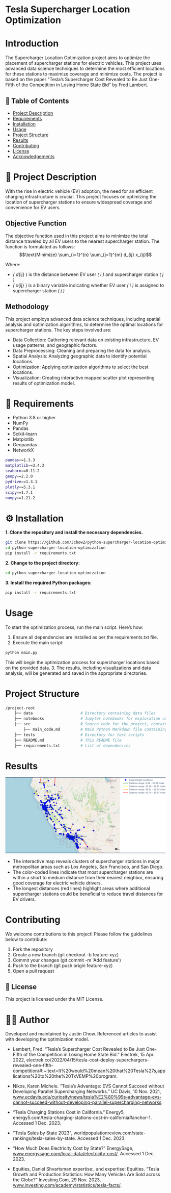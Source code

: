 # Tesla Supercharger Location Optimization

# Introduction

The Supercharger Location Optimization project aims to optimize the placement of supercharger stations for electric vehicles. This project uses advanced data science techniques to determine the most efficient locations for these stations to maximize coverage and minimize costs. The project is based on the paper "Tesla’s Supercharger Cost Revealed to Be Just One-Fifth of the Competition in Losing Home State Bid" by Fred Lambert.

## 📝 Table of Contents

- [Project Description](#project-description)
- [Requirements](#requirements)
- [Installation](#installation)
- [Usage](#usage)
- [Project Structure](#project-structure)
- [Results](#results)
- [Contributing](#contributing)
- [License](#license)
- [Acknowledgements](#acknowledgements)

# 📖 Project Description

With the rise in electric vehicle (EV) adoption, the need for an efficient charging infrastructure is crucial. This project focuses on optimizing the location of supercharger stations to ensure widespread coverage and convenience for EV users.

## Objective Function

The objective function used in this project aims to minimize the total distance traveled by all EV users to the nearest supercharger station. The function is formulated as follows: $$\text{Minimize} \sum_{i=1}^{n} \sum_{j=1}^{m} d_{ij} x_{ij}$$

Where: 
- _\( d_{ij} \) is the distance between EV user _\( i \)_ and supercharger station _\( j \)_
- _\( x_{ij} \) is a binary variable indicating whether EV user _\( i \)_ is assigned to supercharger station _\( j \)_

## Methodology 

This project employs advanced data science techniques, including spatial analysis and optimization algorithms, to determine the optimal locations for supercharger stations. The key steps involved are: 
- Data Collection: Gathering relevant data on existing infrastructure, EV usage patterns, and geographic factors.
- Data Preprocessing: Cleaning and preparing the data for analysis.
- Spatial Analysis: Analyzing geographic data to identify potential locations.
- Optimization: Applying optimization algorithms to select the best locations.
- Visualization: Creating interactive mapped scatter plot representing results of optimization model.

# 🌟 Requirements

- Python 3.8 or higher
- NumPy
- Pandas
- Scikit-learn
- Matplotlib
- Geopandas
- NetworkX

```bash
pandas==1.3.3
matplotlib==3.4.3
seaborn==0.11.2
geopy==2.2.0
pydrive==1.3.1
plotly==5.3.1
scipy==1.7.1
numpy==1.21.2
```

# ⚙️ Installation

**1. Clone the repository and install the necessary dependencies.**
```bash
git clone https://github.com/Jchow2/python-supercharger-location-optimization.git
cd python-supercharger-location-optimization
pip install -r requirements.txt
```
**2. Change to the project directory:**
```bash
cd python-supercharger-location-optimization
```
**3. Install the required Python packages:**
```bash
pip install -r requirements.txt
```

# Usage

To start the optimization process, run the main script. Here’s how:

1. Ensure all dependencies are installed as per the requirements.txt file.
2. Execute the main script:
```bash
python main.py
```

This will begin the optimization process for supercharger locations based on the provided data.
3. The results, including visualizations and data analysis, will be generated and saved in the appropriate directories.

# Project Structure

```bash
/project-root
    ├── data                     # Directory containing data files
    ├── notebooks                # Jupyter notebooks for exploration and analysis
    ├── src                      # Source code for the project, contained in a single Python Markdown file
        ├── main_code.md         # Main Python Markdown file containing all the code
    ├── tests                    # Directory for test scripts
    ├── README.md                # This README file
    ├── requirements.txt         # List of dependencies
```

# Results
![Supercharger Location Optimization](https://github.com/Jchow2/python-supercharger-location-optimization/blob/main/Tesla%20Supercharger%20Location%20Optimization%20-%20California.png)

- The interactive map reveals clusters of supercharger stations in major metropolitan areas such as Los Angeles, San Francisco, and San Diego.
- The color-coded lines indicate that most supercharger stations are within a short to medium distance from their nearest neighbor, ensuring good coverage for electric vehicle drivers.
- The longest distances (red lines) highlight areas where additional supercharger stations could be beneficial to reduce travel distances for EV drivers.

# Contributing
We welcome contributions to this project! Please follow the guidelines below to contribute:

1. Fork the repository
2. Create a new branch (git checkout -b feature-xyz)
3. Commit your changes (git commit -m 'Add feature')
4. Push to the branch (git push origin feature-xyz)
5. Open a pull request

## 📜 License

This project is licensed under the MIT License.

# 👩‍💻 Author
Developed and maintained by Justin Chow.
Referenced articles to assist with developing the optimization model.

- Lambert, Fred. “Tesla’s Supercharger Cost Revealed to Be Just One-Fifth of the Competition in Losing Home State Bid.” Electrek, 15 Apr. 2022, electrek.co/2022/04/15/tesla-cost-deploy-superchargers-revealed-one-fifth-competition/#:~:text=It%20would%20mean%20that%20Tesla%27s,applications%20to%20the%20TxVEMP%20program. 

- Nikos, Karen Michele. “Tesla’s Advantage: EVS Cannot Succeed without Developing Parallel Supercharging Networks.” UC Davis, 10 Nov. 2021, www.ucdavis.edu/curiosity/news/tesla%E2%80%99s-advantage-evs-cannot-succeed-without-developing-parallel-supercharging-networks. 

- “Tesla Charging Stations Cost in California.” Energy5, energy5.com/tesla-charging-stations-cost-in-california#anchor-1. Accessed 1 Dec. 2023. 

- "Tesla Sales by State 2023", worldpopulationreview.com/state-rankings/tesla-sales-by-state. Accessed 1 Dec. 2023. 

- “How Much Does Electricity Cost by State?” EnergySage, www.energysage.com/local-data/electricity-cost/. Accessed 1 Dec. 2023. 

- Equities, Daniel Shvartsman expertise:, and expertise: Equities. “Tesla Growth and Production Statistics: How Many Vehicles Are Sold across the Globe?” Investing.Com, 29 Nov. 2023, www.investing.com/academy/statistics/tesla-facts/. 
